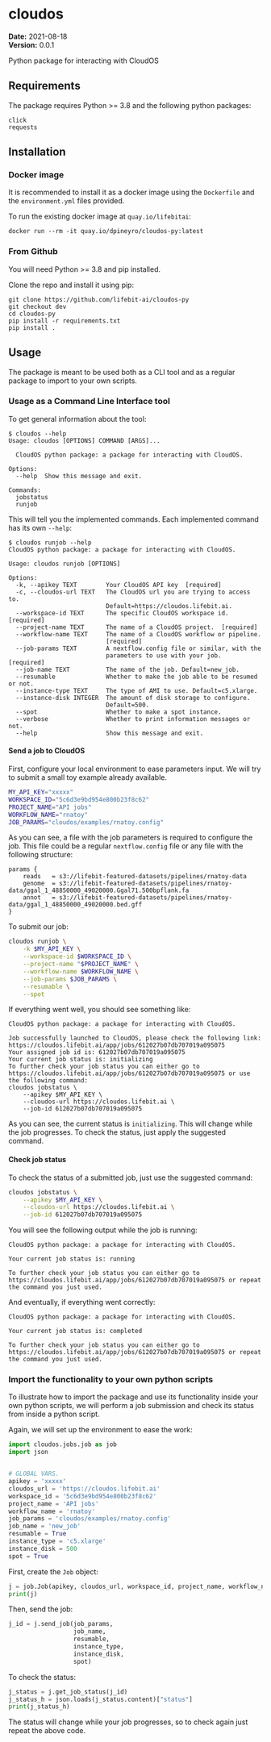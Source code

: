 # cloudos

__Date:__ 2021-08-18\
__Version:__ 0.0.1

Python package for interacting with CloudOS

## Requirements

The package requires Python >= 3.8 and the following python packages:

```
click
requests
```

## Installation

### Docker image
It is recommended to install it as a docker image using the `Dockerfile`
and the `environment.yml` files provided.

To run the existing docker image at `quay.io/lifebitai`:

```
docker run --rm -it quay.io/dpineyro/cloudos-py:latest
```

### From Github

You will need Python >= 3.8 and pip installed.

Clone the repo and install it using pip:

```
git clone https://github.com/lifebit-ai/cloudos-py
git checkout dev
cd cloudos-py
pip install -r requirements.txt
pip install .
```

## Usage

The package is meant to be used both as a CLI tool and as a regular package to
import to your own scripts.

### Usage as a Command Line Interface tool

To get general information about the tool:

```
$ cloudos --help
Usage: cloudos [OPTIONS] COMMAND [ARGS]...

  CloudOS python package: a package for interacting with CloudOS.

Options:
  --help  Show this message and exit.

Commands:
  jobstatus
  runjob
``` 

This will tell you the implemented commands. Each implemented command has its
own `--help`:

```
$ cloudos runjob --help
CloudOS python package: a package for interacting with CloudOS.

Usage: cloudos runjob [OPTIONS]

Options:
  -k, --apikey TEXT        Your CloudOS API key  [required]
  -c, --cloudos-url TEXT   The CloudOS url you are trying to access to.
                           Default=https://cloudos.lifebit.ai.
  --workspace-id TEXT      The specific CloudOS workspace id.  [required]
  --project-name TEXT      The name of a CloudOS project.  [required]
  --workflow-name TEXT     The name of a CloudOS workflow or pipeline.
                           [required]
  --job-params TEXT        A nextflow.config file or similar, with the
                           parameters to use with your job.  [required]
  --job-name TEXT          The name of the job. Default=new_job.
  --resumable              Whether to make the job able to be resumed or not.
  --instance-type TEXT     The type of AMI to use. Default=c5.xlarge.
  --instance-disk INTEGER  The amount of disk storage to configure.
                           Default=500.
  --spot                   Whether to make a spot instance.
  --verbose                Whether to print information messages or not.
  --help                   Show this message and exit.
```

#### Send a job to CloudOS

First, configure your local environment to ease parameters input. We will
try to submit a small toy example already available.

```bash
MY_API_KEY="xxxxx"
WORKSPACE_ID="5c6d3e9bd954e800b23f8c62"
PROJECT_NAME="API jobs"
WORKFLOW_NAME="rnatoy"
JOB_PARAMS="cloudos/examples/rnatoy.config"
```

As you can see, a file with the job parameters is required to configure the
job. This file could be a regular `nextflow.config` file or any file with the
following structure:

```
params {
    reads   = s3://lifebit-featured-datasets/pipelines/rnatoy-data
    genome  = s3://lifebit-featured-datasets/pipelines/rnatoy-data/ggal_1_48850000_49020000.Ggal71.500bpflank.fa
    annot   = s3://lifebit-featured-datasets/pipelines/rnatoy-data/ggal_1_48850000_49020000.bed.gff
}
```

To submit our job:

```bash
cloudos runjob \
    -k $MY_API_KEY \
    --workspace-id $WORKSPACE_ID \
    --project-name "$PROJECT_NAME" \
    --workflow-name $WORKFLOW_NAME \
    --job-params $JOB_PARAMS \
    --resumable \
    --spot
```

If everything went well, you should see something like:

```
CloudOS python package: a package for interacting with CloudOS.

Job successfully launched to CloudOS, please check the following link: https://cloudos.lifebit.ai/app/jobs/612027b07db707019a095075
Your assigned job id is: 612027b07db707019a095075
Your current job status is: initializing
To further check your job status you can either go to https://cloudos.lifebit.ai/app/jobs/612027b07db707019a095075 or use the following command:
cloudos jobstatus \
    --apikey $MY_API_KEY \
    --cloudos-url https://cloudos.lifebit.ai \
    --job-id 612027b07db707019a095075
```

As you can see, the current status is `initializing`. This will change
while the job progresses. To check the status, just apply the suggested
command.

#### Check job status

To check the status of a submitted job, just use the suggested command:

```bash
cloudos jobstatus \
    --apikey $MY_API_KEY \
    --cloudos-url https://cloudos.lifebit.ai \
    --job-id 612027b07db707019a095075
```

You will see the following output while the job is running:

```
CloudOS python package: a package for interacting with CloudOS.

Your current job status is: running

To further check your job status you can either go to https://cloudos.lifebit.ai/app/jobs/612027b07db707019a095075 or repeat the command you just used.
```

And eventually, if everything went correctly:


```
CloudOS python package: a package for interacting with CloudOS.

Your current job status is: completed

To further check your job status you can either go to https://cloudos.lifebit.ai/app/jobs/612027b07db707019a095075 or repeat the command you just used.
```


### Import the functionality to your own python scripts

To illustrate how to import the package and use its functionality inside
your own python scripts, we will perform a job submission and check its
status from inside a python script.

Again, we will set up the environment to ease the work:

```python
import cloudos.jobs.job as job
import json


# GLOBAL VARS.
apikey = 'xxxxx'
cloudos_url = 'https://cloudos.lifebit.ai'
workspace_id = '5c6d3e9bd954e800b23f8c62'
project_name = 'API jobs'
workflow_name = 'rnatoy'
job_params = 'cloudos/examples/rnatoy.config'
job_name = 'new_job'
resumable = True
instance_type = 'c5.xlarge'
instance_disk = 500
spot = True
```

First, create the `Job` object:

```python
j = job.Job(apikey, cloudos_url, workspace_id, project_name, workflow_name)
print(j)
```

Then, send the job:

```python
j_id = j.send_job(job_params,
                  job_name,
                  resumable,
                  instance_type,
                  instance_disk,
                  spot)
```

To check the status:

```python
j_status = j.get_job_status(j_id)
j_status_h = json.loads(j_status.content)["status"]
print(j_status_h)
```

The status will change while your job progresses, so to check again just
repeat the above code.
